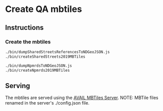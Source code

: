 # Create QA mbtiles

## Instructions

### Create the mbtiles

```bash
./bin/dumpSharedStreetsReferencesToNDGeoJSON.js
./bin/createSharedStreets2019MBTiles
```

```bash
./bin/dumpNpmrdsToNDGeoJSON.js
./bin/createNpmrds2019MBTiles
```

## Serving

The mbtiles are served using the
[AVAIL MBTiles Server](https://github.com/availabs/avail_mbtiles_server).
NOTE: MBTile files renamed in the server's ./config.json file.
